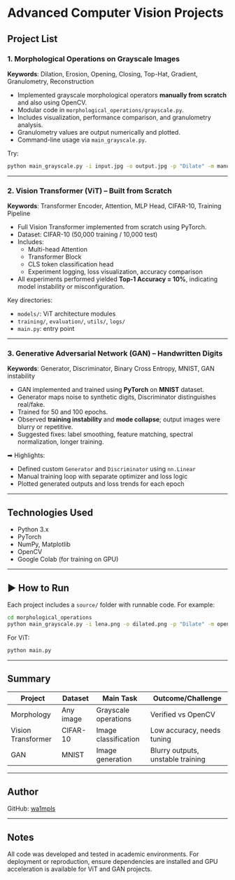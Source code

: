 #  Advanced Computer Vision Projects 

##  Project List

### 1. Morphological Operations on Grayscale Images
**Keywords**: Dilation, Erosion, Opening, Closing, Top-Hat, Gradient, Granulometry, Reconstruction

- Implemented grayscale morphological operators **manually from scratch** and also using OpenCV.
- Modular code in `morphological_operations/grayscale.py`.
- Includes visualization, performance comparison, and granulometry analysis.
- Granulometry values are output numerically and plotted.
- Command-line usage via `main_grayscale.py`.

Try:
```bash
python main_grayscale.py -i input.jpg -o output.jpg -p "Dilate" -m manual
```

---

### 2. Vision Transformer (ViT) – Built from Scratch
**Keywords**: Transformer Encoder, Attention, MLP Head, CIFAR-10, Training Pipeline

- Full Vision Transformer implemented from scratch using PyTorch.
- Dataset: CIFAR-10 (50,000 training / 10,000 test)
- Includes:
  - Multi-head Attention
  - Transformer Block
  - CLS token classification head
  - Experiment logging, loss visualization, accuracy comparison
- All experiments performed yielded **Top-1 Accuracy = 10%**, indicating model instability or misconfiguration.

 Key directories:
- `models/`: ViT architecture modules
- `training/`, `evaluation/`, `utils/`, `logs/`
- `main.py`: entry point

---

### 3. Generative Adversarial Network (GAN) – Handwritten Digits
**Keywords**: Generator, Discriminator, Binary Cross Entropy, MNIST, GAN instability

- GAN implemented and trained using **PyTorch** on **MNIST** dataset.
- Generator maps noise to synthetic digits, Discriminator distinguishes real/fake.
- Trained for 50 and 100 epochs.
- Observed **training instability** and **mode collapse**; output images were blurry or repetitive.
- Suggested fixes: label smoothing, feature matching, spectral normalization, longer training.

➡ Highlights:
- Defined custom `Generator` and `Discriminator` using `nn.Linear`
- Manual training loop with separate optimizer and loss logic
- Plotted generated outputs and loss trends for each epoch

---

##  Technologies Used

- Python 3.x
- PyTorch
- NumPy, Matplotlib
- OpenCV
- Google Colab (for training on GPU)

---

## ▶ How to Run

Each project includes a `source/` folder with runnable code. For example:

```bash
cd morphological_operations
python main_grayscale.py -i lena.png -o dilated.png -p "Dilate" -m opencv
```

For ViT:

```bash
python main.py
```

---

##  Summary

| Project           | Dataset     | Main Task                        | Outcome/Challenge                 |
|------------------|-------------|----------------------------------|-----------------------------------|
| Morphology       | Any image   | Grayscale operations             | Verified vs OpenCV                |
| Vision Transformer | CIFAR-10  | Image classification             | Low accuracy, needs tuning        |
| GAN              | MNIST       | Image generation                 | Blurry outputs, unstable training |

---

## Author
GitHub: [wa1mpls](https://github.com/wa1mpls)

---

## Notes

All code was developed and tested in academic environments. For deployment or reproduction, ensure dependencies are installed and GPU acceleration is available for ViT and GAN projects.
